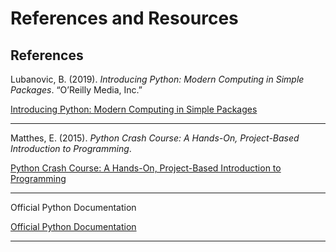 # References and Resources

## References
Lubanovic, B. (2019). *Introducing Python: Modern Computing in Simple Packages*. “O’Reilly Media, Inc.”

[Introducing Python: Modern Computing in Simple Packages](https://www.amazon.com/Introducing-Python-2nd-Computing-Packages/dp/B0C1HMDB9P/ref=sr_1_1?crid=288SB3XDIP536&keywords=introducing+python&qid=1686691026&sprefix=introducing+python%2Caps%2C143&sr=8-1)

---

Matthes, E. (2015). *Python Crash Course: A Hands-On, Project-Based Introduction to Programming*.

[Python Crash Course: A Hands-On, Project-Based Introduction to Programming](https://www.amazon.com/Python-Crash-Course-Eric-Matthes/dp/1718502702/ref=sr_1_1?crid=1O9IGLEKEWK8A&keywords=python+crash+course+matthes&qid=1686691188&s=audible&sprefix=python+crash+course+matthes%2Caudible%2C131&sr=1-1-catcorr)

---

Official Python Documentation

[Official Python Documentation](https://docs.python.org/3/)

---
